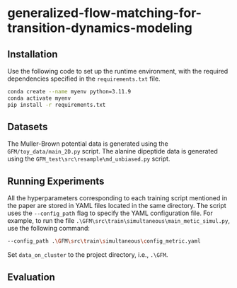 # generalized-flow-matching-for-transition-dynamics-modeling

## Installation

Use the following code to set up the runtime environment, with the required dependencies specified in the `requirements.txt` file.

```bash
conda create --name myenv python=3.11.9
conda activate myenv
pip install -r requirements.txt
```

## Datasets

The Muller-Brown potential data is generated using the `GFM/toy_data/main_2D.py` script.
The alanine dipeptide data is generated using the `GFM_test\src\resample\md_unbiased.py` script.

## Running Experiments

All the hyperparameters corresponding to each training script mentioned in the paper are stored in YAML files located in the same directory. The script uses the `--config_path` flag to specify the YAML configuration file. For example, to run the file `.\GFM\src\train\simultaneous\main_metic_simul.py`, use the following command:

```bash
--config_path .\GFM\src\train\simultaneous\config_metric.yaml
```

Set `data_on_cluster` to the project directory, i.e., `.\GFM`.

## Evaluation

